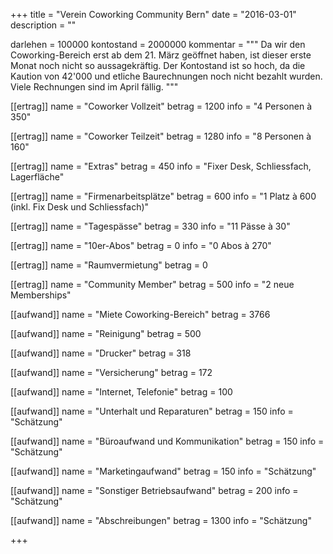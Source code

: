 +++
title = "Verein Coworking Community Bern"
date = "2016-03-01"
description = ""

darlehen = 100000
kontostand = 2000000
kommentar = """
Da wir den Coworking-Bereich erst ab dem 21. März geöffnet haben, ist
dieser erste Monat noch nicht so aussagekräftig. Der Kontostand ist so hoch,
da die Kaution von 42'000 und etliche Baurechnungen noch nicht bezahlt wurden.
Viele Rechnungen sind im April fällig.
"""

[[ertrag]]
name = "Coworker Vollzeit"
betrag = 1200
info = "4 Personen à 350"

[[ertrag]]
name = "Coworker Teilzeit"
betrag = 1280
info = "8 Personen à 160"

[[ertrag]]
name = "Extras"
betrag = 450
info = "Fixer Desk, Schliessfach, Lagerfläche"

[[ertrag]]
name = "Firmenarbeitsplätze"
betrag = 600
info = "1 Platz à 600 (inkl. Fix Desk und Schliessfach)"

[[ertrag]]
name = "Tagespässe"
betrag = 330
info = "11 Pässe à 30"

[[ertrag]]
name = "10er-Abos"
betrag = 0
info = "0 Abos à 270"

[[ertrag]]
name = "Raumvermietung"
betrag = 0

[[ertrag]]
name = "Community Member"
betrag = 500
info = "2 neue Memberships"


[[aufwand]]
name = "Miete Coworking-Bereich"
betrag = 3766

[[aufwand]]
name = "Reinigung"
betrag = 500

[[aufwand]]
name = "Drucker"
betrag = 318

[[aufwand]]
name = "Versicherung"
betrag = 172

[[aufwand]]
name = "Internet, Telefonie"
betrag = 100

[[aufwand]]
name = "Unterhalt und Reparaturen"
betrag = 150
info = "Schätzung"

[[aufwand]]
name = "Büroaufwand und Kommunikation"
betrag = 150
info = "Schätzung"

[[aufwand]]
name = "Marketingaufwand"
betrag = 150
info = "Schätzung"

[[aufwand]]
name = "Sonstiger Betriebsaufwand"
betrag = 200
info = "Schätzung"

[[aufwand]]
name = "Abschreibungen"
betrag = 1300
info = "Schätzung"

+++
